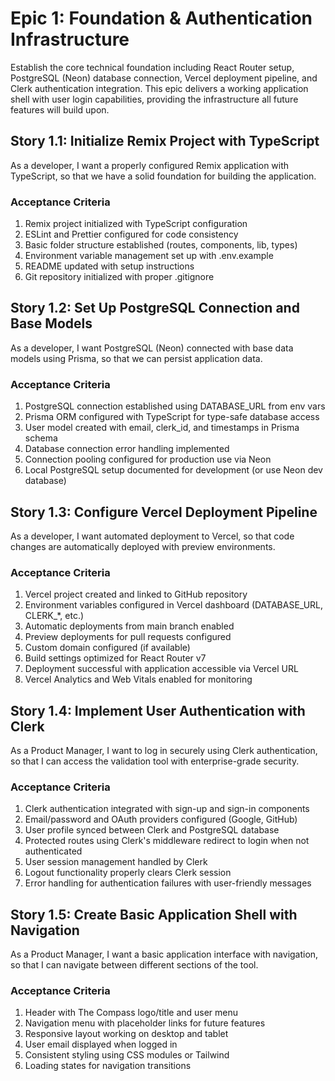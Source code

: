 # Epic 1: Foundation & Authentication Infrastructure

Establish the core technical foundation including React Router setup, PostgreSQL (Neon) database connection, Vercel deployment pipeline, and Clerk authentication integration. This epic delivers a working application shell with user login capabilities, providing the infrastructure all future features will build upon.

## Story 1.1: Initialize Remix Project with TypeScript

As a developer,
I want a properly configured Remix application with TypeScript,
so that we have a solid foundation for building the application.

### Acceptance Criteria
1. Remix project initialized with TypeScript configuration
2. ESLint and Prettier configured for code consistency
3. Basic folder structure established (routes, components, lib, types)
4. Environment variable management set up with .env.example
5. README updated with setup instructions
6. Git repository initialized with proper .gitignore

## Story 1.2: Set Up PostgreSQL Connection and Base Models

As a developer,
I want PostgreSQL (Neon) connected with base data models using Prisma,
so that we can persist application data.

### Acceptance Criteria
1. PostgreSQL connection established using DATABASE_URL from env vars
2. Prisma ORM configured with TypeScript for type-safe database access
3. User model created with email, clerk_id, and timestamps in Prisma schema
4. Database connection error handling implemented
5. Connection pooling configured for production use via Neon
6. Local PostgreSQL setup documented for development (or use Neon dev database)

## Story 1.3: Configure Vercel Deployment Pipeline

As a developer,
I want automated deployment to Vercel,
so that code changes are automatically deployed with preview environments.

### Acceptance Criteria
1. Vercel project created and linked to GitHub repository
2. Environment variables configured in Vercel dashboard (DATABASE_URL, CLERK_*, etc.)
3. Automatic deployments from main branch enabled
4. Preview deployments for pull requests configured
5. Custom domain configured (if available)
6. Build settings optimized for React Router v7
7. Deployment successful with application accessible via Vercel URL
8. Vercel Analytics and Web Vitals enabled for monitoring

## Story 1.4: Implement User Authentication with Clerk

As a Product Manager,
I want to log in securely using Clerk authentication,
so that I can access the validation tool with enterprise-grade security.

### Acceptance Criteria
1. Clerk authentication integrated with sign-up and sign-in components
2. Email/password and OAuth providers configured (Google, GitHub)
3. User profile synced between Clerk and PostgreSQL database
4. Protected routes using Clerk's middleware redirect to login when not authenticated
5. User session management handled by Clerk
6. Logout functionality properly clears Clerk session
7. Error handling for authentication failures with user-friendly messages

## Story 1.5: Create Basic Application Shell with Navigation

As a Product Manager,
I want a basic application interface with navigation,
so that I can navigate between different sections of the tool.

### Acceptance Criteria
1. Header with The Compass logo/title and user menu
2. Navigation menu with placeholder links for future features
3. Responsive layout working on desktop and tablet
4. User email displayed when logged in
5. Consistent styling using CSS modules or Tailwind
6. Loading states for navigation transitions
